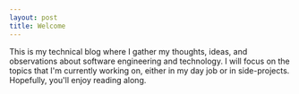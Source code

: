 ```yaml
---
layout: post
title: Welcome
---
```


This is my technical blog where I gather my thoughts, ideas, and observations about software engineering and technology. I will focus on the topics that I'm currently working on, either in my day job or in side-projects. Hopefully, you'll enjoy reading along.
